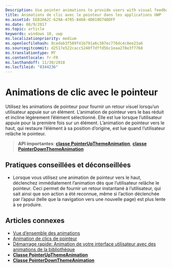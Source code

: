 ```yaml
---
Description: Use pointer animations to provide users with visual feedback when the user taps on an item.
title: Animations de clic avec le pointeur dans les applications UWP
ms.assetid: EEB10A2C-629A-4705-8468-4D019D74DDFF
ms.date: 08/9/2017
ms.topic: article
keywords: windows 10, uwp
ms.localizationpriority: medium
ms.openlocfilehash: 8cedab3f589f41b791a6c387ec776dc4c8ee23a6
ms.sourcegitcommit: d2517e522cacc5240f7dffd5bc1eaa278e3f7768
ms.translationtype: MT
ms.contentlocale: fr-FR
ms.lasthandoff: 11/30/2018
ms.locfileid: "8344236"
---
```

# <a name="pointer-click-animations"></a>Animations de clic avec le pointeur



Utilisez les animations de pointeur pour fournir un retour visuel lorsqu’un utilisateur appuie sur un élément. L’animation de pointeur vers le bas réduit et incline légèrement l’élément sélectionné. Elle est lue lorsque l’utilisateur appuie pour la première fois sur un élément. L’animation de pointeur vers le haut, qui restaure l’élément à sa position d’origine, est lue quand l’utilisateur relâche le pointeur.


> **API importantes**: [**classe PointerUpThemeAnimation**](https://msdn.microsoft.com/library/windows/apps/hh969168), [**classe PointerDownThemeAnimation**](https://msdn.microsoft.com/library/windows/apps/hh969164)


## <a name="dos-and-donts"></a>Pratiques conseillées et déconseillées

-   Lorsque vous utilisez une animation de pointeur vers le haut, déclenchez immédiatement l’animation dès que l’utilisateur relâche le pointeur. Ceci permet de fournir un retour instantané à l’utilisateur, qui sait ainsi que son action a été reconnue, même si l’action déclenchée par l’appui (telle que la navigation vers une nouvelle page) est plus lente à se produire.

## <a name="related-articles"></a>Articles connexes

* [Vue d’ensemble des animations](https://msdn.microsoft.com/library/windows/apps/mt187350)
* [Animation de clics de pointeur](https://msdn.microsoft.com/library/windows/apps/xaml/jj649432)
* [Démarrage rapide: Animation de votre interface utilisateur avec des animations de la bibliothèque](https://msdn.microsoft.com/library/windows/apps/xaml/hh452703)
* [**Classe PointerUpThemeAnimation**](https://msdn.microsoft.com/library/windows/apps/hh969168)
* [**Classe PointerDownThemeAnimation**](https://msdn.microsoft.com/library/windows/apps/hh969164)

 

 




